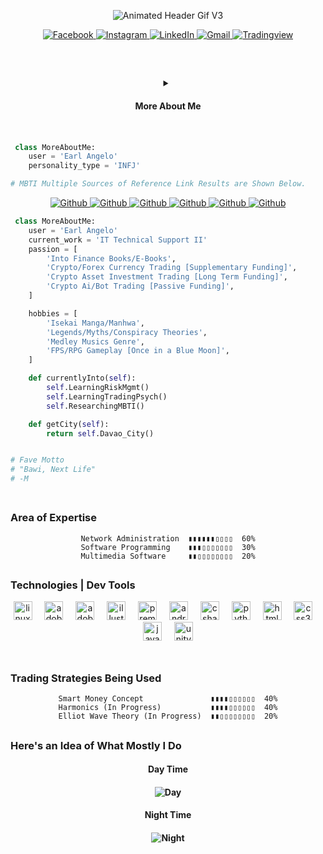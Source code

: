 <div align="center">

![Animated Header Gif V3](https://github.com/dumaganearl/dumaganearl/assets/149300528/acd43258-613d-4e83-9f9d-2a56ca6e4110)

</div>

<div align="center">
<p align="center">
  <a href="https://www.facebook.com/llEarlzll" target="_blank">
    <img src="https://img.shields.io/badge/facebook-%231877F2.svg?&style=for-the-badge&logo=facebook&logoColor=white&color=071A2C" alt="Facebook"/>
  </a>
   <a href="https://instagram.com/dumaganearl" target="_blank">
    <img src="https://img.shields.io/badge/instagram-%23E4405F.svg?&style=for-the-badge&logo=instagram&logoColor=white&color=071A2C" alt="Instagram"/>
  </a>
  <!-- <a href="https://twitter.com/dumaganearl" target="_blank">
    <img src="https://img.shields.io/badge/twitter-%231DA1F2.svg?&style=for-the-badge&logo=twitter&logoColor=white&color=071A2C" alt="Twitter"/> -->
  </a>
  <!-- <a href="https://www.linkedin.com/in/iolardemartini" target="_blank"> -->
  <a href="https://imgur.com/McIIFLM" target="_blank">
    <img src="https://img.shields.io/badge/linkedin-%230077B5.svg?&style=for-the-badge&logo=linkedin&logoColor=white&color=071A2C" alt="LinkedIn"/>
  </a>
  <a href="https://imgur.com/McIIFLM" target="_blank">
    <img src="https://img.shields.io/badge/gmail-%230077B5.svg?&style=for-the-badge&logo=gmail&logoColor=white&color=071A2C" alt="Gmail"/>
  </a>
  <a href="https://imgur.com/McIIFLM" target="_blank">
    <img src="https://img.shields.io/badge/Tradingview-4c4552.svg?&style=for-the-badge&logo=terraform&logoColor=white&color=071A2C" alt="Tradingview"/>
  </a>
  </a>

</div>
</br>

## 

<div align="center">
<details>
<summary> <h4> More About Me <h4/> </summary>
</div>
</br>


```python
 class MoreAboutMe:
    user = 'Earl Angelo'
    personality_type = 'INFJ'

# MBTI Multiple Sources of Reference Link Results are Shown Below.
 ```
<div align="center">

</a>
  <a href="https://imgur.com/McIIFLM" target="_blank">
    <img src="https://img.shields.io/badge/16personalities.com-%230077B5.svg?&style=for-the-badge&logo=github&logoColor=white&color=071A2C" alt="Github"/>
  </a>
  <a href="https://imgur.com/McIIFLM" target="_blank">
    <img src="https://img.shields.io/badge/humanmetrics.com-%230077B5.svg?&style=for-the-badge&logo=github&logoColor=white&color=071A2C" alt="Github"/>
  </a>
  <a href="https://imgur.com/McIIFLM" target="_blank">
    <img src="https://img.shields.io/badge/idrlabs.com-%230077B5.svg?&style=for-the-badge&logo=github&logoColor=white&color=071A2C" alt="Github"/>
  </a>
    <a href="https://imgur.com/McIIFLM" target="_blank">
    <img src="https://img.shields.io/badge/jupiter34appspot.com-%230077B5.svg?&style=for-the-badge&logo=github&logoColor=white&color=071A2C" alt="Github"/>
  </a>
  <a href="https://imgur.com/McIIFLM" target="_blank">
    <img src="https://img.shields.io/badge/keys2cognition.com-%230077B5.svg?&style=for-the-badge&logo=github&logoColor=white&color=071A2C" alt="Github"/>
  </a>
  <a href="https://imgur.com/McIIFLM" target="_blank">
    <img src="https://img.shields.io/badge/personalitymax.com-%230077B5.svg?&style=for-the-badge&logo=github&logoColor=white&color=071A2C" alt="Github"/>
  </a>
  
</div>

```python
 class MoreAboutMe:
    user = 'Earl Angelo'
    current_work = 'IT Technical Support II'
    passion = [
        'Into Finance Books/E-Books',
        'Crypto/Forex Currency Trading [Supplementary Funding]',
        'Crypto Asset Investment Trading [Long Term Funding]',
        'Crypto Ai/Bot Trading [Passive Funding]',  
    ]

    hobbies = [
        'Isekai Manga/Manhwa',
        'Legends/Myths/Conspiracy Theories',
        'Medley Musics Genre',
        'FPS/RPG Gameplay [Once in a Blue Moon]',  
    ]

    def currentlyInto(self):
        self.LearningRiskMgmt()
        self.LearningTradingPsych()
        self.ResearchingMBTI()

    def getCity(self):
        return self.Davao_City()


# Fave Motto
# "Bawi, Next Life"
# -M
	
 ```

</details>

## <h3> Area of Expertise </h3>

<div align="center">

```text                                      
Network Administration  ▮▮▮▮▮▮▯▯▯▯  60%
Software Programming    ▮▮▮▯▯▯▯▯▯▯  30%
Multimedia Software     ▮▮▯▯▯▯▯▯▯▯  20%
```

</div>

## <h3> Technologies | Dev Tools </h3>

<div align="center">
  <img src="https://img.shields.io/badge/Linux-FCC624?logo=linux&logoColor=black&style=for-the-badge" height="30" alt="linux logo"  />
  <img width="12" />
  <img src="https://img.shields.io/badge/Adobe Photoshop-31A8FF?logo=adobephotoshop&logoColor=black&style=for-the-badge" height="30" alt="adobephotoshop logo"  />
  <img width="12" />
  <img src="https://img.shields.io/badge/Adobe After Effects-9999FF?logo=adobeaftereffects&logoColor=black&style=for-the-badge" height="30" alt="adobeaftereffects logo"  />
  <img width="12" />
  <img src="https://img.shields.io/badge/Adobe Illustrator-FF9A00?logo=adobeillustrator&logoColor=black&style=for-the-badge" height="30" alt="illustrator logo"  />
  <img width="12" />
  <img src="https://img.shields.io/badge/Adobe Premiere Pro-9999FF?logo=adobepremierepro&logoColor=black&style=for-the-badge" height="30" alt="premierepro logo"  />
  <img width="12" />
  <img src="https://img.shields.io/badge/Android Studio-3DDC84?logo=androidstudio&logoColor=black&style=for-the-badge" height="30" alt="androidstudio logo"  />
  <img width="12" />
  <img src="https://img.shields.io/badge/C Sharp-239120?logo=csharp&logoColor=white&style=for-the-badge" height="30" alt="csharp logo"  />
  <img width="12" />
  <!-- <img src="https://img.shields.io/badge/PHP-777BB4?logo=php&logoColor=black&style=for-the-badge" height="30" alt="php logo"  />
  <img width="12" /> -->
  <img src="https://img.shields.io/badge/Python-3776AB?logo=python&logoColor=white&style=for-the-badge" height="30" alt="python logo"  />
  <img width="12" />
  <img src="https://img.shields.io/badge/HTML5-E34F26?logo=html5&logoColor=white&style=for-the-badge" height="30" alt="html5 logo"  />
  <img width="12" />
  <img src="https://img.shields.io/badge/CSS3-1572B6?logo=css3&logoColor=white&style=for-the-badge" height="30" alt="css3 logo"  />
  <img width="12" />
  <img src="https://img.shields.io/badge/JavaScript-F7DF1E?logo=javascript&logoColor=black&style=for-the-badge" height="30" alt="javascript logo"  />
  <img width="12" />
  <img src="https://img.shields.io/badge/Unity-FFFFFF?logo=unity&logoColor=black&style=for-the-badge" height="30" alt="unity logo"  />
</div>

</br>

## <h3> Trading Strategies Being Used </h3>

<div align="center">

```                                      
Smart Money Concept               ▮▮▮▮▯▯▯▯▯▯  40%
Harmonics (In Progress)           ▮▮▮▮▯▯▯▯▯▯  40%
Elliot Wave Theory (In Progress)  ▮▮▯▯▯▯▯▯▯▯  20%
```

</div>

## <h3> Here's an Idea of What Mostly I Do </h3> 

<div align="center"> 

<h4> Day Time <h4/>
	
![Day](https://github.com/dumaganearl/dumaganearl/assets/149300528/d24f7527-fe06-4a23-9e5b-3ae373d38eef)

</div>

<div align="center"> 

<h4> Night Time <h4/>

![Night](https://github.com/dumaganearl/dumaganearl/assets/149300528/5265f62d-7468-4887-a430-4a035600daf9)

</div>
</br>



